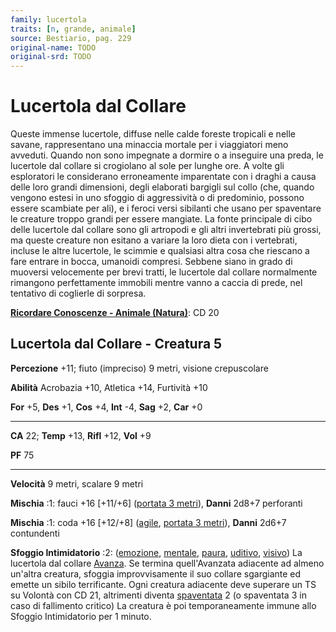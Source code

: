 ```yaml
---
family: lucertola
traits: [n, grande, animale]
source: Bestiario, pag. 229
original-name: TODO
original-srd: TODO
---
```


# Lucertola dal Collare

Queste immense lucertole, diffuse nelle calde foreste tropicali e nelle savane,
rappresentano una minaccia mortale per i viaggiatori meno avveduti. Quando non
sono impegnate a dormire o a inseguire una preda, le lucertole dal collare si
crogiolano al sole per lunghe ore. A volte gli esploratori le considerano
erroneamente imparentate con i draghi a causa delle loro grandi dimensioni,
degli elaborati bargigli sul collo (che, quando vengono estesi in uno sfoggio di
aggressività o di predominio, possono essere scambiate per ali), e i feroci
versi sibilanti che usano per spaventare le creature troppo grandi per essere
mangiate. La fonte principale di cibo delle lucertole dal collare sono gli
artropodi e gli altri invertebrati più grossi, ma queste creature non esitano a
variare la loro dieta con i vertebrati, incluse le altre lucertole, le scimmie e
qualsiasi altra cosa che riescano a fare entrare in bocca, umanoidi compresi.
Sebbene siano in grado di muoversi velocemente per brevi tratti, le lucertole
dal collare normalmente rimangono perfettamente immobili mentre vanno a caccia
di prede, nel tentativo di coglierle di sorpresa.

**[Ricordare Conoscenze - Animale (Natura)](/azioni/abilita/ricordare-conoscenze)**:
CD 20

## Lucertola dal Collare - Creatura 5

**Percezione** +11; fiuto (impreciso) 9 metri, visione crepuscolare

**Abilità** Acrobazia +10, Atletica +14, Furtività +10

**For** +5, **Des** +1, **Cos** +4, **Int** -4, **Sag** +2, **Car** +0

---

**CA** 22; **Temp** +13, **Rifl** +12, **Vol** +9

**PF** 75

---

**Velocità** 9 metri, scalare 9 metri

**Mischia** :1: fauci +16 \[+11/+6] ([portata 3 metri](/tratti/portata)),
**Danni** 2d8+7 perforanti

**Mischia** :1: coda +16 \[+12/+8] ([agile](/tratti/agile),
[portata 3 metri](/tratti/portata)), **Danni** 2d6+7 contundenti

**Sfoggio Intimidatorio** :2: ([emozione](/tratti/emozione),
[mentale](/tratti/mentale), [paura](/tratti/paura), [uditivo](/tratti/uditivo),
[visivo](/tratti/visivo)) La lucertola dal collare
[Avanza](/azioni/base/avanzare). Se termina quell'Avanzata adiacente ad almeno
un'altra creatura, sfoggia improvvisamente il suo collare sgargiante ed emette
un sibilo terrificante. Ogni creatura adiacente deve superare un TS su Volontà
con CD 21, altrimenti diventa [spaventata](/condizioni/spaventato) 2 (o
spaventata 3 in caso di fallimento critico) La creatura è poi temporaneamente
immune allo Sfoggio Intimidatorio per 1 minuto.
